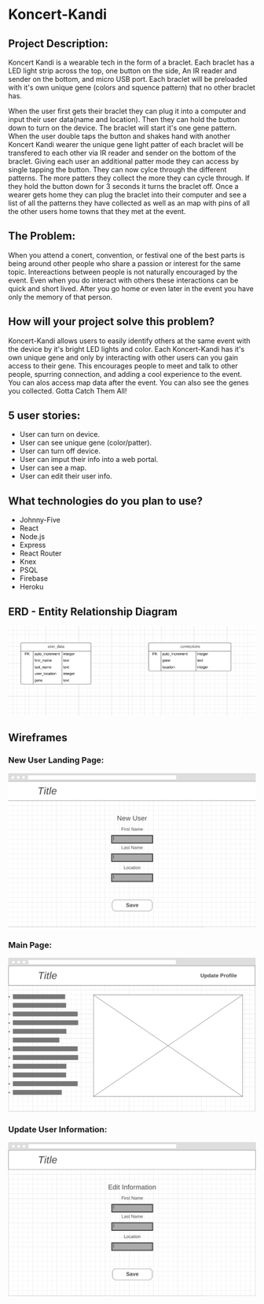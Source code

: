 # Koncert-Kandi

## Project Description:
  Koncert Kandi is a wearable tech in the form of a braclet. Each braclet has a LED light strip across the top, one button on the side, An IR reader and sender on the bottom, and micro USB port. Each braclet will be preloaded with it's own unique gene (colors and squence pattern) that no other braclet has. 
  
  When the user first gets their braclet they can plug it into a computer and input their user data(name and location). Then they can hold the button down to turn on the device. The braclet will start it's one gene pattern. When the user double taps the button and shakes hand with another Koncert Kandi wearer the unique gene light patter of each braclet will be transfered to each other via IR reader and sender on the bottom of the braclet. Giving each user an additional patter mode they can access by single tapping the button. They can now cylce through the different patterns. The more patters they collect the more they can cycle through. If they hold the button down for 3 seconds it turns the braclet off. Once a wearer gets home they can plug the braclet into their computer and see a list of all the patterns they have collected as well as an map with pins of all the other users home towns that they met at the event.


## The Problem:
  When you attend a conert, convention, or festival one of the best parts is being around other people who share a passion or interest for the same topic. Intereactions between people is not naturally encouraged by the event. Even when you do interact with others these interactions can be quick and short lived. After you go home or even later in the event you have only the memory of that person. 


## How will your project solve this problem?
  Koncert-Kandi allows users to easily identify others at the same event with the device by it's bright LED lights and color. 
Each Koncert-Kandi has it's own unique gene and only by interacting with other users can you gain access to their gene. This encourages people to meet and talk to other people, spurring connection, and adding a cool experience to the event. You can alos access map data after the event. You can also see the genes you collected. Gotta Catch Them All! 


## 5 user stories:

* User can turn on device.
* User can see unique gene (color/patter).
* User can turn off device.
* User can imput their info into a web portal.
* User can see a map.
* User can edit their user info.

## What technologies do you plan to use?

* Johnny-Five
* React
* Node.js
* Express
* React Router
* Knex
* PSQL
* Firebase
* Heroku

## ERD - Entity Relationship Diagram

![](images/ERD.png)


## Wireframes

### New User Landing Page:
![](images/New_User.png)

### Main Page:
![](images/Main_page.png)

### Update User Information:
![](images/Update_Information.png)

